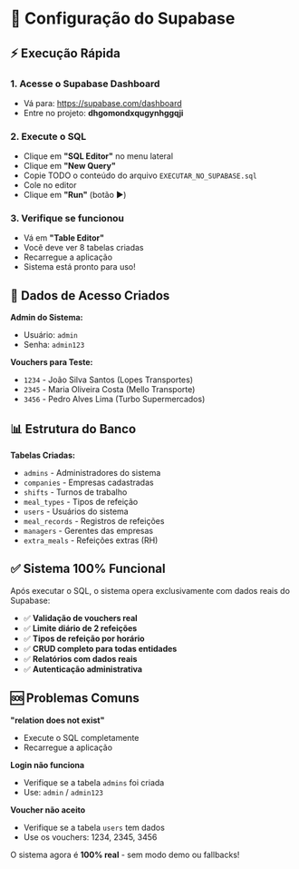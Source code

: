 # 🚀 Configuração do Supabase

## ⚡ Execução Rápida

### 1. Acesse o Supabase Dashboard
- Vá para: https://supabase.com/dashboard
- Entre no projeto: **dhgomondxqugynhggqji**

### 2. Execute o SQL
- Clique em **"SQL Editor"** no menu lateral
- Clique em **"New Query"**
- Copie TODO o conteúdo do arquivo `EXECUTAR_NO_SUPABASE.sql`
- Cole no editor
- Clique em **"Run"** (botão ▶️)

### 3. Verifique se funcionou
- Vá em **"Table Editor"**
- Você deve ver 8 tabelas criadas
- Recarregue a aplicação
- Sistema está pronto para uso!

## 🔐 Dados de Acesso Criados

**Admin do Sistema:**
- Usuário: `admin`
- Senha: `admin123`

**Vouchers para Teste:**
- `1234` - João Silva Santos (Lopes Transportes)
- `2345` - Maria Oliveira Costa (Mello Transporte)  
- `3456` - Pedro Alves Lima (Turbo Supermercados)

## 📊 Estrutura do Banco

**Tabelas Criadas:**
- `admins` - Administradores do sistema
- `companies` - Empresas cadastradas
- `shifts` - Turnos de trabalho
- `meal_types` - Tipos de refeição
- `users` - Usuários do sistema
- `meal_records` - Registros de refeições
- `managers` - Gerentes das empresas
- `extra_meals` - Refeições extras (RH)

## ✅ Sistema 100% Funcional

Após executar o SQL, o sistema opera exclusivamente com dados reais do Supabase:

- ✅ **Validação de vouchers real**
- ✅ **Limite diário de 2 refeições**
- ✅ **Tipos de refeição por horário**
- ✅ **CRUD completo para todas entidades**
- ✅ **Relatórios com dados reais**
- ✅ **Autenticação administrativa**

## 🆘 Problemas Comuns

**"relation does not exist"**
- Execute o SQL completamente
- Recarregue a aplicação

**Login não funciona**
- Verifique se a tabela `admins` foi criada
- Use: `admin` / `admin123`

**Voucher não aceito**
- Verifique se a tabela `users` tem dados
- Use os vouchers: 1234, 2345, 3456

O sistema agora é **100% real** - sem modo demo ou fallbacks!